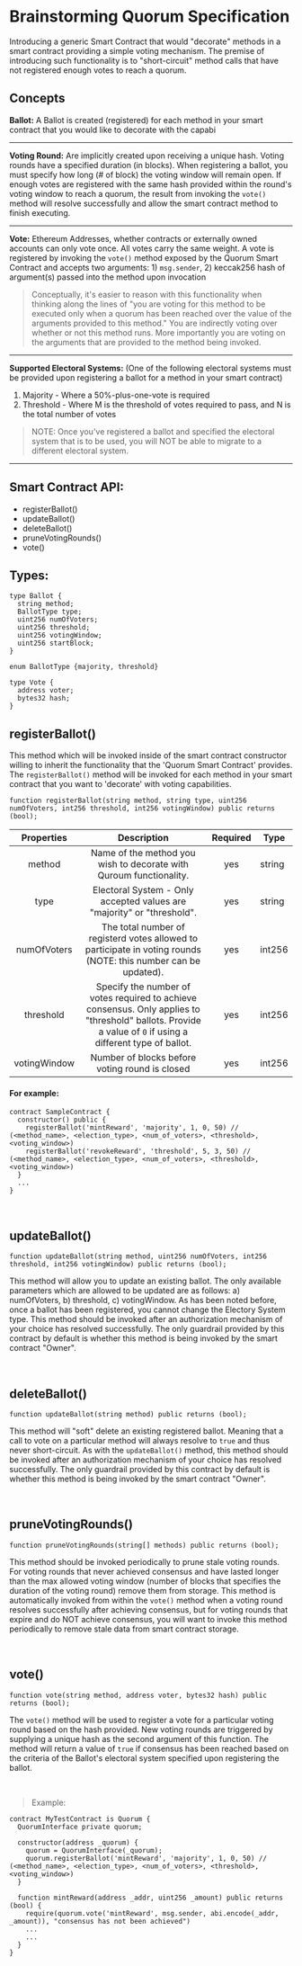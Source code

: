 # Brainstorming Quorum Specification

Introducing a generic Smart Contract that would "decorate" methods in a smart contract providing a simple voting mechanism. The premise of introducing such functionality is to "short-circuit" method calls that have not registered enough votes to reach a quorum. 

## Concepts

**Ballot:**
A Ballot is created (registered) for each method in your smart contract that you would like to decorate with the capabi

----------

**Voting Round:**
Are implicitly created upon receiving a unique hash. Voting rounds have a specified duration (in blocks). When registering a ballot, you must specify how long (# of block) the voting window will remain open. If enough votes are registered with the same hash provided within the round's voting window to reach a quorum, the result from invoking the `vote()` method will resolve successfully and allow the smart contract method to finish executing.

----------

**Vote:** Ethereum Addresses, whether contracts or externally owned accounts can only vote once. All votes carry the same weight. A vote is registered by invoking the `vote()` method exposed by the Quorum Smart Contract and accepts two arguments: 1) `msg.sender`, 2) keccak256 hash of argument(s) passed into the method upon invocation

> Conceptually, it's easier to reason with this functionality when thinking along the lines of "you are voting for this method to be executed only when a quorum has been reached over the value of the arguments provided to this method." You are indirectly voting over whether or not this method runs. More importantly you are voting on the arguments that are provided to the method being invoked.

----------

**Supported Electoral Systems:** (One of the following electoral systems must be provided upon registering a ballot for a method in your smart contract)
1. Majority - Where a 50%-plus-one-vote is required
2. Threshold - Where M is the threshold of votes required to pass, and N is the total number of votes

> NOTE: Once you've registered a ballot and specified the electoral system that is to be used, you will NOT be able to migrate to a different electoral system. 

----------

## Smart Contract API:
* registerBallot()
* updateBallot()
* deleteBallot()
* pruneVotingRounds()
* vote()

## Types:

```
type Ballot {
  string method;
  BallotType type;
  uint256 numOfVoters;
  uint256 threshold;
  uint256 votingWindow;
  uint256 startBlock;
}
```

```
enum BallotType {majority, threshold}
```

```
type Vote {
  address voter;
  bytes32 hash;
}
```

## registerBallot()

This method which will be invoked inside of the smart contract constructor willing to inherit the functionality that the 'Quorum Smart Contract' provides. The `registerBallot()` method will be invoked for each method in your smart contract that you want to 'decorate' with voting capabilities.

```
function registerBallot(string method, string type, uint256 numOfVoters, int256 threshold, int256 votingWindow) public returns (bool);
```

|   Properties   |  Description | Required | Type   |
|:--------------:|:------------------------------------------------------------------------------------------------------------------------------------------------------------------------------------------------------------------------------:|:--------:|--------|
| method | Name of the method you wish to decorate with Quroum functionality. | yes | string |
| type | Electoral System - Only accepted values are "majority" or "threshold". | yes | string |
| numOfVoters | The total number of registerd votes allowed to participate in voting rounds (NOTE: this number can be updated). | yes | int256 |
| threshold | Specify the number of votes required to achieve consensus. Only applies to "threshold" ballots. Provide a value of `0` if using a different type of ballot. | yes | int256 |
| votingWindow | Number of blocks before voting round is closed | yes | int256 |

#### For example:
```
contract SampleContract {
  constructor() public {
    registerBallot('mintReward', 'majority', 1, 0, 50) // (<method_name>, <election_type>, <num_of_voters>, <threshold>, <voting_window>)
    registerBallot('revokeReward', 'threshold', 5, 3, 50) // (<method_name>, <election_type>, <num_of_voters>, <threshold>, <voting_window>)
  }
  ...
}
```

<br/>

## updateBallot()

```
function updateBallot(string method, uint256 numOfVoters, int256 threshold, int256 votingWindow) public returns (bool);
```

This method will allow you to update an existing ballot. The only available parameters which are allowed to be updated are as follows: a) numOfVoters, b) threshold, c) votingWindow. As has been noted before, once a ballot has been registered, you cannot change the Electory System type. This method should be invoked after an authorization mechanism of your choice has resolved successfully. The only guardrail provided by this contract by default is whether this method is being invoked by the smart contract "Owner".

<br/>

## deleteBallot()

```
function updateBallot(string method) public returns (bool);
```

This method will "soft" delete an existing registered ballot. Meaning that a call to vote on a particular method will always resolve to `true` and thus never short-circuit. As with the `updateBallot()` method, this method should be invoked after an authorization mechanism of your choice has resolved successfully. The only guardrail provided by this contract by default is whether this method is being invoked by the smart contract "Owner".

<br/>

## pruneVotingRounds()

```
function pruneVotingRounds(string[] methods) public returns (bool);
```

This method should be invoked periodically to prune stale voting rounds. For voting rounds that never achieved consensus and have lasted longer than the max allowed voting window (number of blocks that specifies the duration of the voting round) remove them from storage. This method is automatically invoked from within the `vote()` method when a voting round resolves successfully after achieving consensus, but for voting rounds that expire and do NOT achieve consensus, you will want to invoke this method periodically to remove stale data from smart contract storage.

<br/>

## vote()

```
function vote(string method, address voter, bytes32 hash) public returns (bool);
```

The `vote()` method will be used to register a vote for a particular voting round based on the hash provided. New voting rounds are triggered by supplying a unique hash as the second argument of this function. The method will return a value of `true` if consensus has been reached based on the criteria of the Ballot's electoral system specified upon registering the ballot.

<br>

> Example:
```
contract MyTestContract is Quorum {
  QuorumInterface private quorum;

  constructor(address _quorum) {
    quorum = QuorumInterface(_quorum);
    quorum.registerBallot('mintReward', 'majority', 1, 0, 50) // (<method_name>, <election_type>, <num_of_voters>, <threshold>, <voting_window>)
  }

  function mintReward(address _addr, uint256 _amount) public returns (bool) {
    require(quorum.vote('mintReward', msg.sender, abi.encode(_addr, _amount)), "consensus has not been achieved")
    ...
    ...
  }
}
```
